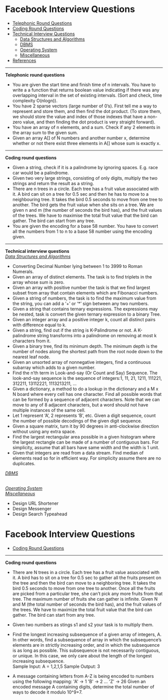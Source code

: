 # Facebook Interview Questions
* [Telephonic Round Questions](#telephonic)
* [Coding Round Questions](#coding)
* [Technical Interview Questions](#tech)
   * [Data Structures and Algorithms](#dsalg)
   * [DBMS](#dbms)
   * [Operating System](#os)
   * [Miscellaneous](#misc)
* [References](#ref)
____
<b name="telephonic">Telephonic round questions</b><br/>

- You are given the start time and finish time of n intervals. You have to write a a function that returns boolean value indicating if there was any overlapping interval in the set of existing intervals. (Sort and check, time complexity O(nlogn)).
- You have 2 sparse vectors (large number of 0’s). First tell me a way to represent and store them, and then find the dot product.
(To store them, we should store the value and index of those indexes that have a non-zero value, and then finding the dot product is very straight forward).
- You have an array of n elements, and a sum. Check if any 2 elements in the array sum to the given sum.
- Given an array A[] of N numbers and another number x, determine whether or not there exist three elements in A[] whose sum is exactly x.


----
<b name="coding">Coding round questions</b><br/>

- Given a string, check if it is a palindrome by ignoring spaces. E.g. race car would be a palindrome.
- Given two very large strings, consisting of only digits, multiply the two strings and return the result as a string.
- There are n trees in a circle. Each tree has a fruit value associated with it. A bird can sit on a tree for 0.5 sec and then he has to move to a neighbouring tree. It takes the bird 0.5 seconds to move from one tree to another. The bird gets the fruit value when she sits on a tree. We are given n and m (the number of seconds the bird has), and the fruit values of the trees. We have to maximise the total fruit value that the bird can gather. The bird can start from any tree.
- You are given the encoding for a base 58 number. You have to convert all the numbers from 1 to n to a base 58 number using the encoding given.


----


<b name="tech">Technical interview questions</b><br/>
<i><u name="dsalg">Data Structures and Algorithms</u></i>

- Converting Decimal Number lying between 1 to 3999 to Roman Numerals.
- Given an array of distinct elements. The task is to find triplets in the array whose sum is zero.
- Given an array with positive number the task is that we find largest subset from array that contain elements which are Fibonacci numbers.
- Given a string of numbers, the task is to find the maximum value from the string, you can add a ‘+’ or ‘*’ sign between any two numbers.
- Given a string that contains ternary expressions. The expressions may be nested, task is convert the given ternary expression to a binary Tree.
- Given an integer array and a positive integer k, count all distinct pairs with difference equal to k. 
- Given a string, find out if the string is K-Palindrome or not. A K-palindrome string transforms into a palindrome on removing at most k characters from it.
- Given a binary tree, find its minimum depth. The minimum depth is the number of nodes along the shortest path from the root node down to the nearest leaf node.
- Given an unsorted array of nonnegative integers, find a continuous subarray which adds to a given number.
- Find the n’th term in Look-and-say (Or Count and Say) Sequence. The look-and-say sequence is the sequence of integers:1, 11, 21, 1211, 111221, 312211, 13112221, 1113213211, …
- Given a dictionary, a method to do a lookup in the dictionary and a M x N board where every cell has one character. Find all possible words that can be formed by a sequence of adjacent characters. Note that we can move to any of 8 adjacent characters, but a word should not have multiple instances of the same cell.
- Let 1 represent ‘A’, 2 represents ‘B’, etc. Given a digit sequence, count the number of possible decodings of the given digit sequence.
- Given a square matrix, turn it by 90 degrees in anti-clockwise direction without using any extra space.
- Find the largest rectangular area possible in a given histogram where the largest rectangle can be made of a number of contiguous bars. For simplicity, assume that all bars have same width and the width is 1 unit.
- Given that integers are read from a data stream. Find median of elements read so for in efficient way. For simplicity assume there are no duplicates. 

<i><u name="dbms">DBMS</u></i>

<br/>
<i><u name="os">Operating System</u></i>

<br/>
<i><u name="misc">Miscellaneous</u></i>

- Design URL Shortener
- Design Messenger
- Design Search Typeahead











# Facebook Interview Questions
* [Coding Round Questions](#coding)
____
<b name="coding">Coding round questions</b><br/>

- There are N trees in a circle. Each tree has a fruit value associated with it. A bird has to sit on a tree for 0.5 sec to gather all the fruits present on the tree and then the   bird can move to a neighboring tree. It takes the bird 0.5 seconds to move from one tree to another. Once all the fruits are picked from a particular tree, she can’t pick any     more fruits from that tree. The maximum number of fruits she can gather is infinite.
  Given N and M (the total number of seconds the bird has), and the fruit values of the trees. We have to maximize the total fruit value that the bird can gather. The bird can       start from any tree.<br>
  
- Given two numbers as stings s1 and s2 your task is to multiply them.<br>

- Find the longest increasing subsequence of a given array of integers, A.
  In other words, find a subsequence of array in which the subsequence’s elements are in strictly increasing order, and in which the subsequence is as long as possible.
  This subsequence is not necessarily contiguous, or unique.
  In this case, we only care about the length of the longest increasing subsequence.<br>
    Sample Input:  A = 1,2,1,5
    Sample Output: 3<br>
  

- A message containing letters from A-Z is being encoded to numbers using the following mapping:
  'A' -> 1
  'B' -> 2
   ...
  'Z' -> 26
  Given an encoded message A containing digits, determine the total number of ways to decode it modulo 10^9+7.<br>
  
